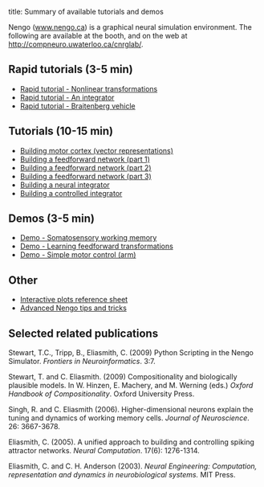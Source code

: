 title: Summary of available tutorials and demos

Nengo (www.nengo.ca) is a graphical neural simulation environment. The
following are available at the booth, and on the web at
http://compneuro.uwaterloo.ca/cnrglab/.

## Rapid tutorials (3-5 min)

  * [Rapid tutorial - Nonlinear transformations](?q=node/603)
  * [Rapid tutorial - An integrator](?q=node/601)
  * [Rapid tutorial - Braitenberg vehicle](?q=node/602)

## Tutorials (10-15 min)

  * [Building motor cortex (vector representations)](?q=node/595)
  * [Building a feedforward network (part 1)](?q=node/591)
  * [Building a feedforward network (part 2)](?q=node/592)
  * [Building a feedforward network (part 3)](?q=node/600)
  * [Building a neural integrator](?q=node/588)
  * [Building a controlled integrator](?q=node/589)

## Demos (3-5 min)

  * [Demo - Somatosensory working memory](?q=node/590)
  * [Demo - Learning feedforward transformations](?q=node/597)
  * [Demo - Simple motor control (arm)](?q=node/599)

## Other

  * [Interactive plots reference sheet](?q=node/594)
  * [Advanced Nengo tips and tricks](?q=node/587)

## Selected related publications

Stewart, T.C., Tripp, B., Eliasmith, C. (2009) Python Scripting in the Nengo
Simulator. _Frontiers in Neuroinformatics_. 3:7.

Stewart, T. and C. Eliasmith. (2009) Compositionality and biologically
plausible models. In W. Hinzen, E. Machery, and M. Werning (eds.) _Oxford
Handbook of Compositionality_. Oxford University Press.

Singh, R. and C. Eliasmith (2006). Higher-dimensional neurons explain the
tuning and dynamics of working memory cells. _Journal of Neuroscience_. 26:
3667-3678.

Eliasmith, C. (2005). A unified approach to building and controlling spiking
attractor networks. _Neural Computation_. 17(6): 1276-1314.

Eliasmith, C. and C. H. Anderson (2003). _Neural Engineering: Computation,
representation and dynamics in neurobiological systems._ MIT Press.


